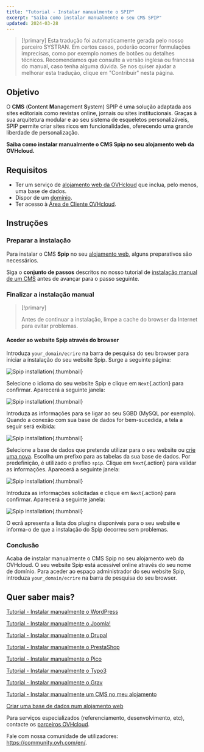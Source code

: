 ```yaml
---
title: "Tutorial - Instalar manualmente o SPIP"
excerpt: "Saiba como instalar manualmente o seu CMS SPIP"
updated: 2024-03-28
---
```


> [!primary]
> Esta tradução foi automaticamente gerada pelo nosso parceiro SYSTRAN. Em certos casos, poderão ocorrer formulações imprecisas, como por exemplo nomes de botões ou detalhes técnicos. Recomendamos que consulte a versão inglesa ou francesa do manual, caso tenha alguma dúvida. Se nos quiser ajudar a melhorar esta tradução, clique em "Contribuir" nesta página.
>

## Objetivo

O **CMS** (**C**ontent **M**anagement **S**ystem) SPIP é uma solução adaptada aos sites editoriais como revistas online, jornais ou sites institucionais. Graças à sua arquitetura modular e ao seu sistema de esqueletos personalizáveis, SPIP permite criar sites ricos em funcionalidades, oferecendo uma grande liberdade de personalização.

**Saiba como instalar manualmente o CMS Spip no seu alojamento web da OVHcloud.**

## Requisitos

- Ter um serviço de [alojamento web da OVHcloud](/links/web/hosting) que inclua, pelo menos, uma base de dados.
- Dispor de um [domínio](/links/web/domains).
- Ter acesso à [Área de Cliente OVHcloud](/links/manager).

## Instruções

### Preparar a instalação

Para instalar o CMS **Spip** no seu [alojamento web](/links/web/hosting), alguns preparativos são necessários.

Siga o **conjunto de passos** descritos no nosso tutorial de [instalação manual de um CMS](/pages/web_cloud/web_hosting/cms_manual_installation) antes de avançar para o passo seguinte.

### Finalizar a instalação manual

> [!primary]
>
> Antes de continuar a instalação, limpe a cache do browser da Internet para evitar problemas.
>

#### Aceder ao website Spip através do browser

Introduza `your_domain/ecrire` na barra de pesquisa do seu browser para iniciar a instalação do seu website Spip. Surge a seguinte página:

![Spip installation](/pages/assets/screens/other/cms/spip/installation_first_step.png){.thumbnail}

Selecione o idioma do seu website Spip e clique em `Next`{.action} para confirmar. Aparecerá a seguinte janela:

![Spip installation](/pages/assets/screens/other/cms/spip/installation_second_step.png){.thumbnail}

Introduza as informações para se ligar ao seu SGBD (MySQL por exemplo). Quando a conexão com sua base de dados for bem-sucedida, a tela a seguir será exibida:

![Spip installation](/pages/assets/screens/other/cms/spip/installation_third_step.png){.thumbnail}

Selecione a base de dados que pretende utilizar para o seu website ou [crie uma nova](/pages/web_cloud/web_hosting/sql_create_database). Escolha um prefixo para as tabelas da sua base de dados. Por predefinição, é utilizado o prefixo `spip`. Clique em `Next`{.action} para validar as informações. Aparecerá a seguinte janela:

![Spip installation](/pages/assets/screens/other/cms/spip/installation_fourth_step.png){.thumbnail}

Introduza as informações solicitadas e clique em `Next`{.action} para confirmar. Aparecerá a seguinte janela:

![Spip installation](/pages/assets/screens/other/cms/spip/installation_fifth_step.png){.thumbnail}

O ecrã apresenta a lista dos plugins disponíveis para o seu website e informa-o de que a instalação do Spip decorreu sem problemas.

### Conclusão

Acaba de instalar manualmente o CMS Spip no seu alojamento web da OVHcloud. O seu website Spip está acessível online através do seu nome de domínio. Para aceder ao espaço administrador do seu website Spip, introduza `your_domain/ecrire` na barra de pesquisa do seu browser.

## Quer saber mais? <a name="go-further"></a>

[Tutorial - Instalar manualmente o WordPress](/pages/web_cloud/web_hosting/cms_manual_installation_wordpress)

[Tutorial - Instalar manualmente o Joomla!](/pages/web_cloud/web_hosting/cms_manual_installation_joomla)

[Tutorial - Instalar manualmente o Drupal](/pages/web_cloud/web_hosting/cms_manual_installation_drupal)

[Tutorial - Instalar manualmente o PrestaShop](/pages/web_cloud/web_hosting/cms_manual_installation_prestashop)

[Tutorial - Instalar manualmente o Pico](/pages/web_cloud/web_hosting/cms_manual_installation_pico)

[Tutorial - Instalar manualmente o Typo3](/pages/web_cloud/web_hosting/cms_manual_installation_typo3)

[Tutorial - Instalar manualmente o Grav](/pages/web_cloud/web_hosting/cms_manual_installation_grav)

[Tutorial - Instalar manualmente um CMS no meu alojamento](/pages/web_cloud/web_hosting/cms_manual_installation)

[Criar uma base de dados num alojamento web](/pages/web_cloud/web_hosting/sql_create_database)
 
Para serviços especializados (referenciamento, desenvolvimento, etc), contacte os [parceiros OVHcloud](/links/partner).
 
Fale com nossa comunidade de utilizadores: <https://community.ovh.com/en/>.